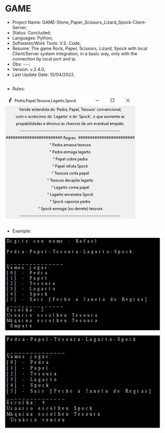 # GAME

- Project Name: GAME-Stone_Paper_Scissors_Lizard_Spock-Client-Server;
- Status: Concluded;
- Languages: Python;
- Softwares/Work Tools: V.S. Code;
- Resume:
    The game Rock, Paper, Scissors, Lizard, Spock with local Client/Server system integration, in a basic way, only with the connection by local port and ip.
- Obs: ---;
- Version: v.2.4.0;
- Last Update Date: 10/04/2022.

##

- Rules: 
<div>
  <img align="center" height="400" widht="400" src="/Print/Rules.JPG" />
</div><br>

- Example:
<div>
  <img align="center" height="300" widht="300" src="/Print/Run1.JPG" />
    <br><br>
  <img align="center" height="300" widht="300" src="/Print/Run2.JPG" />
</div><br>
